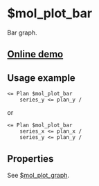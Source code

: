 # $mol_plot_bar

Bar graph.

## [Online demo](https://mol.hyoo.ru/#!section=demos/readme/demo=mol_plot_demo)

## Usage example

```tree
<= Plan $mol_plot_bar
	series_y <= plan_y /
```

or

```tree
<= Plan $mol_plot_bar
	series_x <= plan_x /
	series_y <= plan_y /
```

## Properties

See [$mol_plot_graph](../graph).
